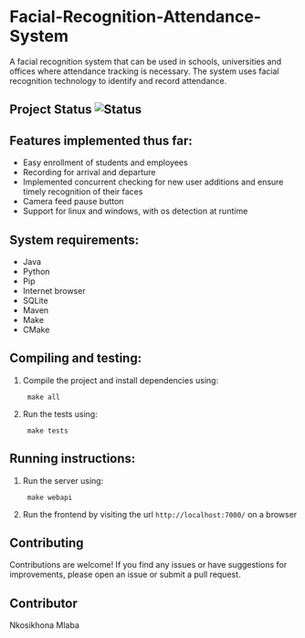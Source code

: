# Facial-Recognition-Attendance-System
A facial recognition system that can be used in schools, universities and offices where attendance tracking is necessary. The system uses facial recognition technology to identify and record attendance.

## Project Status ![Status](https://img.shields.io/badge/status-in%20progress-yellow)

## Features implemented thus far:
- Easy enrollment of students and employees
- Recording for arrival and departure
- Implemented concurrent checking for new user additions and ensure timely recognition of their faces
- Camera feed pause button
- Support for linux and windows, with os detection at runtime

## System requirements:
- Java
- Python
- Pip
- Internet browser
- SQLite
- Maven
- Make
- CMake

## Compiling and testing:
1. Compile the project and install dependencies using: 
        
        make all

2. Run the tests using:
        
        make tests

## Running instructions:
1. Run the server using:
        
        make webapi

2. Run the frontend by visiting the url `http://localhost:7000/` on a browser

## Contributing

Contributions are welcome! If you find any issues or have suggestions for improvements, please open an issue or submit a pull request.

## Contributor

Nkosikhona Mlaba

